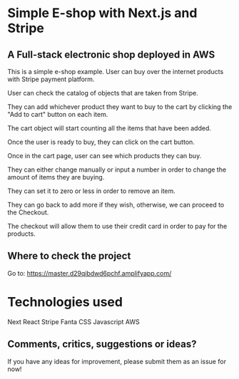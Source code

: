 # Simple E-shop with Next.js and Stripe

## A Full-stack electronic shop deployed in AWS

This is a simple e-shop example. User can buy over the internet products with Stripe payment platform.

User can check the catalog of objects that are taken from Stripe. 

They can add whichever product they want to buy to the cart by clicking the "Add to cart" button on each item.

The cart object will start counting all the items that have been added.

Once the user is ready to buy, they can click on the cart button.

Once in the cart page, user can see which products they can buy.

They can either change manually or input a number in order to change the amount of items they are buying.

They can set it to zero or less in order to remove an item.

They can go back to add more if they wish, otherwise, we can proceed to the Checkout.

The checkout will allow them to use their credit card in order to pay for the products.


## Where to check the project

Go to: 
https://master.d29qibdwd6pchf.amplifyapp.com/

# Technologies used
Next
React
Stripe
Fanta CSS
Javascript
AWS

## Comments, critics, suggestions or ideas?

If you have any ideas for improvement, please submit them as an issue for now!